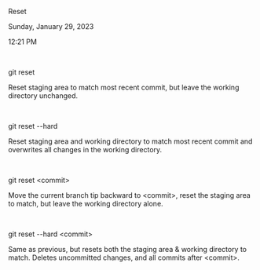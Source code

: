 Reset

Sunday, January 29, 2023

12:21 PM

 

git reset

Reset staging area to match most recent commit, but leave the working directory unchanged.

 

git reset \--hard

Reset staging area and working directory to match most recent commit and overwrites all changes in the working directory.

 

git reset \<commit\>

Move the current branch tip backward to \<commit\>, reset the staging area to match, but leave the working directory alone.

 

git reset \--hard \<commit\>

Same as previous, but resets both the staging area & working directory to match. Deletes uncommitted changes, and all commits after \<commit\>.
